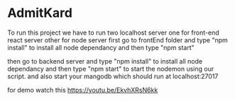 # AdmitKard
To run this project
we have to run two localhost server
one for front-end react server
other for node server
first go to frontEnd folder and type "npm install" to install all node dependancy and then type "npm start"

then go to backend server and type "npm install" to install all node dependancy and then type "npm start" to start the nodemon using our script.
and also start your mangodb which should run at localhost:27017

for demo watch this
https://youtu.be/EkvhXRsN6kk


